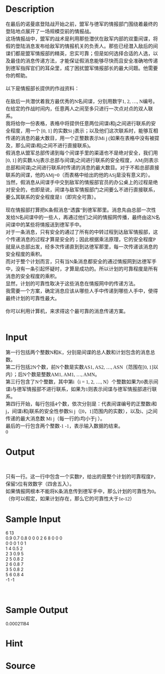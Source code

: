 
# Description

<div class="content"><p><font face="Times New Roman" size="3">在最后的诺曼底登陆战开始之前，盟军与德军的情报部门围绕着最终的登陆地点展开了一场规模空前的情报战。 <br/>
这场情报战中，盟军的战术是利用那些潜伏在敌军内部的双重间谍，将假的登陆消息发布给敌军的情报机关的负责人。那些已经潜入敌后的间谍们都是盟军情报部的精英，忠实可靠；但是如何选择合适的人选，以及最佳的消息传递方法，才能保证假消息能够尽快而且安全准确地传递到德军指挥官们的耳朵里，成了困扰盟军情报部长的最大问题。他需要你的帮助。 <br/>
<br/>
以下是情报部长提供的作战资料： <br/>
<br/>
在敌后一共潜伏着我方最优秀的N名间谍，分别用数字1, 2, …, N编号。在给定的作战时间内，任意两人之间至多只进行一次点对点的双人联系。 <br/>
我将给你一份表格，表格中将提供任意两位间谍i和j之间进行联系的安全程度，用一个 [0, 1] 的实数Si j表示；以及他们这次联系时，能够互相传递的消息的最大数目，用一个正整数表示Mi j (如果在表格中没有被提及，那么间谍i和j之间不进行直接联系)。 <br/>
假消息从盟军总部传递到每个间谍手里的渠道也不是绝对安全，我们用 [0, 1] 的实数ASj表示总部与间谍j之间进行联系的安全程度，AMj则表示总部和间谍j之间进行联系时传递的消息的最大数目。对于不和总部直接联系的间谍，他的AMj=0（而表格中给出的他的ASj是没有意义的）。 <br/>
当然，假消息从间谍手中交到敌军的情报部官员的办公桌上的过程是绝对安全的，也即是说，间谍与敌军情报部门之间要么不进行直接联系，要么其联系的安全程度是1（即完全可靠）。 <br/>
<br/>
现在情报部打算把K条假消息“透露”到德军那里。消息先由总部一次性发给N名间谍中的一些人，再通过他们之间的情报网传播，最终由这N名间谍中的某些将情报送到德军手中。 <br/>
对于一条消息，只有安全的通过了所有的中转过程到达敌军情报部，这个传递消息的过程才算是安全的；因此根据乘法原理，它的安全程度P就是从总部出发，经多次传递直到到达德军那里，每一次传递该消息的安全程度的乘积。 <br/>
而对于整个计划而言，只有当N条消息都安全的通过情报网到达德军手中，没有一条引起怀疑时，才算是成功的。所以计划的可靠程度是所有消息的安全程度的乘积。 <br/>
显然，计划的可靠性取决于这些消息在情报网中的传递方法。 <br/>
我需要一个方案，确定消息应该从哪些人手中传递到哪些人手中，使得最终计划的可靠性最大。 <br/>
<br/>
你可以利用计算机，来求得这个最可靠的消息传递方案。 <br/>
<br/>
</font></p></div>

# Input

<div class="content"><p><font face="Times New Roman" size="3">第一行包括两个整数N和K，分别是间谍的总人数和计划包含的消息总数。 <br/>
第二行包括2N个数，前N个数是实数AS1, AS2, …, ASN（范围在[0, 1]以内）；后N个数是整数AM1, AM1, …, AMN。 <br/>
第三行包含了N个整数，其中第i（i = 1, 2, …, N）个整数如果为0表示间谍i与德军情报部不进行联系，如果为1则表示间谍与德军情报部进行联系。 <br/>
第四行开始，每行包括4个数，依次分别是：代表间谍编号的正整数i和j，间谍i和j联系的安全性参数Si j（[0，1]范围内的实数），以及i、j之间传递的最大消息数 Mi j（每一行的i均小于j ）。 <br/>
最后的一行包含两个整数-1 -1，表示输入数据的结束。 <br/>
0 <br/>
</font></p></div>

# Output

<div class="content"><p align="left"> </p>
<p><font face="Times New Roman" size="3">只有一行。这一行中包含一个实数P，给出的是整个计划的可靠程度P，保留5位有效数字（四舍五入）。 <br/>
如果情报网根本不能将K条消息传到德军手中，那么计划的可靠性为0。 <br/>
（你可以假定，如果计划存在，那么它的可靠性大于1e-12） <br/>
</font></p></div>

# Sample Input

<div class="content"><span class="sampledata">6 13<br/>
0.9 0.7 0.8 0 0 0 2 6 8 0 0 0<br/>
0 0 0  1  0  1<br/>
1 4 0.5 2<br/>
2 3 0.9 5<br/>
2 5 0.8 2<br/>
2 6 0.8 7<br/>
3 5 0.8 2<br/>
5 6 0.8 4<br/>
-1 -1<br/>
<br/>
<br/>
</span></div>

# Sample Output

<div class="content"><span class="sampledata">0.00021184<br/>
</span></div>

# Hint

<div class="content"><p></p></div>

# Source

<div class="content"><p><a href="problemset.php?search="></a></p></div>

